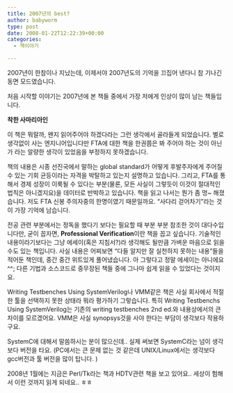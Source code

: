 ```yaml
---
title: 2007년의 best?
author: babyworm
type: post
date: 2008-01-22T12:22:39+00:00
categories:
  - 책이야기

---
```

2007년이 한참이나 지났는데, 이제서야 2007년도의 기억을 끄집어 낸다니 참 기나긴 동면 모드였습니다.

처음 시작할 이야기는 2007년에 본 책들 중에서 가장 저에게 인상이 많이 남는 책들입니다.

**착한 사마리아인**

이 책은 뭐랄까, 왠지 읽어주어야 하겠다라는 그런 생각에서 골라들게 되었습니다. 별로 생각없이 사는 엔지니어입니다만 FTA에 대한 책을 한권쯤은 봐 주어야 하는 것이 아닌가 라는 알량한 생각이 있었음을 부정하지 못하겠습니다.

책의 내용은 시종 선진국에서 말하는 global standard가 어떻게 후발주자에게 주어질 수 있는 기회 균등이라는 자격을 박탈하고 있는지 설명하고 있습니다. 그리고, FTA를 통해서 경제 성장이 이룩될 수 있다는 부분(물론, 모든 사실이 그렇듯이 이것이 절대적인 법칙은 아니겠지요)을 데이터로 반박하고 있습니다. 책을 읽고 나서는 뭔가 좀 멍~ 해졌습니다. 저도 FTA 신봉 주의자중의 한명이였기 때문일까요. &#8220;사다리 걷어차기&#8221;라는 것이 가장 기억에 남습니다.

전공 관련 부분에서는 정독을 했다기 보다는 필요할 때 부분 부분 참조한 것이 대다수입니다만, 굳이 꼽자면, **Professional Verification**이란 책을 꼽고 싶습니다. 기술적인 내용이라기보다는 그냥 에세이(혹은 지침서?)라 생각해도 될만큼 가벼운 마음으로 읽을 수도 있는 책입니다. 사실 내용은 어찌보면 &#8220;다들 알지만 잘 실천하지 못하는 내용&#8221;들을 적어둔 책인데, 중간 중간 위트있게 풀어냈습니다. 아 그렇다고 정말 에세이는 아니에요 ^^; 다른 기법과 소스코드로 중무장된 책들 중에 그나마 쉽게 읽을 수 있었다는 것이지요.

Writing Testbenches Using SystemVerilog나 VMM같은 책은 사실 회사에서 적절한 툴을 선택하지 못한 상태라 뭐라 평가하기 그렇습니다. 특히 Writing Testbenchs Using SystemVerilog는 기존의 writing testbenches 2nd ed.와 내용상에서의 큰 차이를 모르겠어요. VMM은 사실 synopsys것을 사야 한다는 부담이 생각보다 작용하구요.

SystemC에 대해서 말씀하시는 분이 많으신데.. 실제 써보면 SystemC라는 넘이 생각보다 버전을 타요. (PC에서는 큰 문제 없는 것 같은데 UNIX/Linux에서는 생각보다 gcc버전과 툴 버전을 많이 탑니다. )  
<!-- Tag links generated by Zoundry Blog Writer. Do not manually edit. http://www.zoundry.com -->

2008년 1월에는 지금은 Perl/Tk라는 책과 HDTV관련 책을 보고 있어요.. 세상이 험해서 이런 것까지 읽게 되네요.. ㅎㅎ

